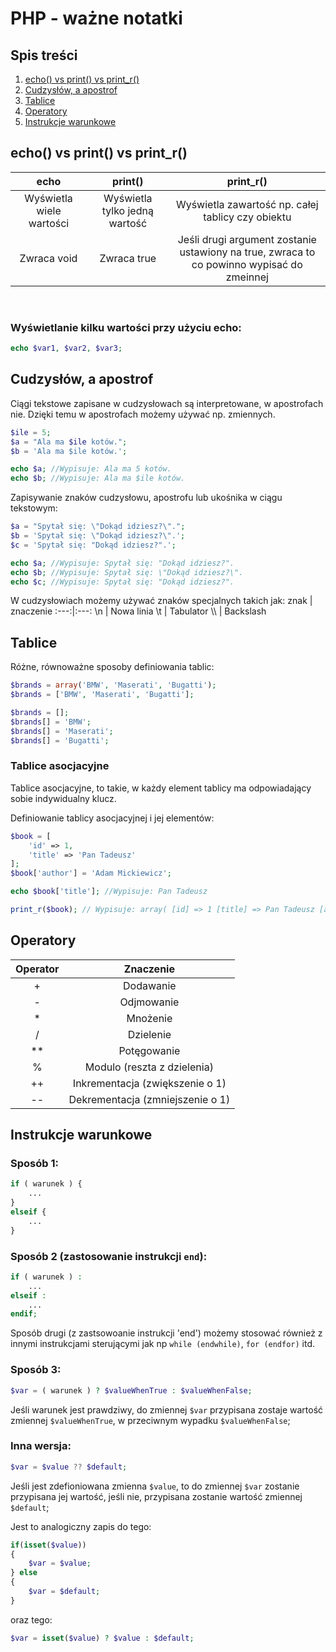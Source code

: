 # PHP - ważne notatki
## Spis treści
1. [echo() vs print() vs print_r()](#echo()-vs-print()-vs-print_r())
2. [Cudzysłów, a apostrof](#Cudzysłów-a-apostrof)
3. [Tablice](#Tablice)
4. [Operatory](#operatory)
5. [Instrukcje warunkowe](#instrukcje-warunkowe)

## echo() vs print() vs print_r()

echo | print() | print_r()
:-----:|:------:|:-----:
Wyświetla wiele wartości | Wyświetla tylko jedną wartość | Wyświetla zawartość np. całej tablicy czy obiektu
Zwraca void | Zwraca true | Jeśli drugi argument zostanie ustawiony na true, zwraca to co powinno wypisać do zmeinnej
<br>

### Wyświetlanie kilku wartości przy użyciu echo:
```php
echo $var1, $var2, $var3;
```


## Cudzysłów, a apostrof
Ciągi tekstowe zapisane w cudzysłowach są interpretowane, w apostrofach nie. 
Dzięki temu w apostrofach możemy używać np. zmiennych.
```php
$ile = 5;
$a = "Ala ma $ile kotów.";
$b = 'Ala ma $ile kotów.';

echo $a; //Wypisuje: Ala ma 5 kotów.
echo $b; //Wypisuje: Ala ma $ile kotów.
```

Zapisywanie znaków cudzysłowu, apostrofu lub ukośnika w ciągu tekstowym:
```php
$a = "Spytał się: \"Dokąd idziesz?\".";
$b = 'Spytał się: \"Dokąd idziesz?\".';
$c = 'Spytał się: "Dokąd idziesz?".';

echo $a; //Wypisuje: Spytał się: "Dokąd idziesz?".
echo $b; //Wypisuje: Spytał się: \"Dokąd idziesz?\".
echo $c; //Wypisuje: Spytał się: "Dokąd idziesz?".
```

W cudzysłowiach możemy używać znaków specjalnych takich jak:
znak | znaczenie
:---:|:---:
\n | Nowa linia
\t | Tabulator
\\\ | Backslash

## Tablice
Różne, równoważne sposoby definiowania tablic:
```php
$brands = array('BMW', 'Maserati', 'Bugatti');
$brands = ['BMW', 'Maserati', 'Bugatti'];

$brands = [];
$brands[] = 'BMW';
$brands[] = 'Maserati';
$brands[] = 'Bugatti';
```

### Tablice asocjacyjne
Tablice asocjacyjne, to takie, w każdy element tablicy ma odpowiadający sobie indywidualny klucz.

Definiowanie tablicy asocjacyjnej i jej elementów:
```php
$book = [
    'id' => 1,
    'title' => 'Pan Tadeusz'
];
$book['author'] = 'Adam Mickiewicz';

echo $book['title']; //Wypisuje: Pan Tadeusz

print_r($book); // Wypisuje: array( [id] => 1 [title] => Pan Tadeusz [author] => Adam Mickiewicz)
```

## Operatory
Operator | Znaczenie
:--:|:-:
+|Dodawanie
-|Odjmowanie
*|Mnożenie
/|Dzielenie
**|Potęgowanie
%|Modulo (reszta z dzielenia)
++|Inkrementacja (zwiększenie o 1)
--|Dekrementacja (zmniejszenie o 1)

## Instrukcje warunkowe

### Sposób 1:
```php
if ( warunek ) {
    ...
}
elseif {
    ...
}
```
### Sposób 2 (zastosowanie instrukcji `end`):
```php
if ( warunek ) :
    ...
elseif : 
    ...
endif;
```

Sposób drugi (z zastsowoanie instrukcji 'end') możemy stosować również z innymi instrukcjami sterującymi jak np `while (endwhile)`, `for (endfor)` itd.

### Sposób 3:
```php
$var = ( warunek ) ? $valueWhenTrue : $valueWhenFalse;
```
Jeśli warunek jest prawdziwy, do zmiennej `$var` przypisana zostaje wartość zmiennej `$valueWhenTrue`, w przeciwnym wypadku `$valueWhenFalse`;

### Inna wersja:
```php
$var = $value ?? $default;
```
Jeśli jest zdefioniowana zmienna `$value`, to do zmiennej `$var` zostanie przypisana jej wartość, jeśli nie, przypisana zostanie wartość zmiennej `$default`;

Jest to analogiczny zapis do tego:
```php 
if(isset($value))
{
    $var = $value;
} else 
{
    $var = $default;
}
```
oraz tego:
```php
$var = isset($value) ? $value : $default;
```